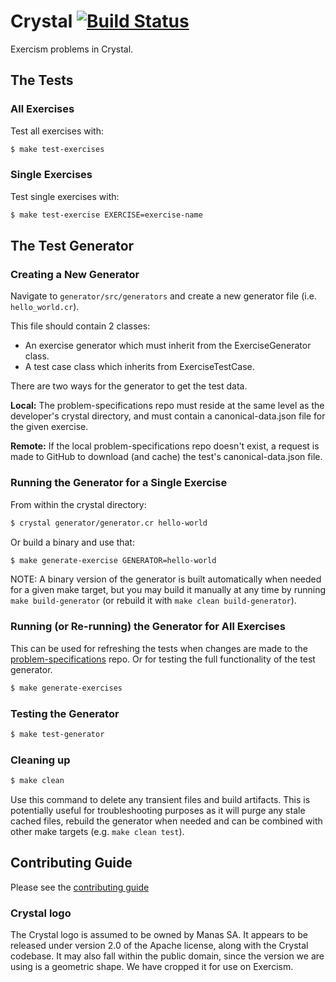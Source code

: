 # Crystal [![Build Status](https://github.com/exercism/crystal/workflows/Tests/badge.svg?branch=main)](https://github.com/exercism/crystal/actions?query=workflow%3ATests+branch%3Amain)

Exercism problems in Crystal.

## The Tests

### All Exercises

Test all exercises with:
```bash
$ make test-exercises
```

### Single Exercises

Test single exercises with:
```bash
$ make test-exercise EXERCISE=exercise-name
```

## The Test Generator

### Creating a New Generator

Navigate to `generator/src/generators` and create a new generator file (i.e. `hello_world.cr`).

This file should contain 2 classes:
* An exercise generator which must inherit from the ExerciseGenerator class.
* A test case class which inherits from ExerciseTestCase.

There are two ways for the generator to get the test data.

**Local:**
The problem-specifications repo must reside at the same level as the developer's crystal directory, and must contain a canonical-data.json file for the given exercise.

**Remote:**
If the local problem-specifications repo doesn't exist, a request is made to GitHub to download (and cache) the test's canonical-data.json file.

### Running the Generator for a Single Exercise

From within the crystal directory:
```bash
$ crystal generator/generator.cr hello-world
```

Or build a binary and use that:
```bash
$ make generate-exercise GENERATOR=hello-world
```

NOTE: A binary version of the generator is built automatically when needed for a given make target, but you may build it manually at any time by running `make build-generator` (or rebuild it with `make clean build-generator`).

### Running (or Re-running) the Generator for All Exercises

This can be used for refreshing the tests when changes are made to the [problem-specifications](https://github.com/exercism/problem-specifications) repo. Or for testing the full functionality of the test generator.

```bash
$ make generate-exercises
```

### Testing the Generator

```bash
$ make test-generator
```

### Cleaning up

```bash
$ make clean
```

Use this command to delete any transient files and build artifacts. This is potentially useful for troubleshooting purposes as it will purge any stale cached files, rebuild the generator when needed and can be combined with other make targets (e.g. `make clean test`).

## Contributing Guide

Please see the [contributing guide](https://github.com/exercism/x-api/blob/master/CONTRIBUTING.md#the-exercise-data)


### Crystal logo
The Crystal logo is assumed to be owned by Manas SA. It appears to be released under version 2.0 of the Apache license, along with the Crystal codebase. It may also fall within the public domain, since the version we are using is a geometric shape. We have cropped it for use on Exercism.
